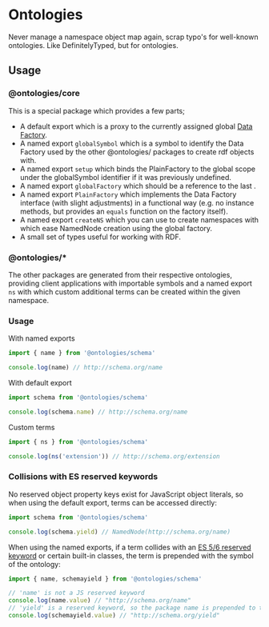 # Ontologies
Never manage a namespace object map again, scrap typo's for well-known ontologies. Like DefinitelyTyped, but for ontologies.

## Usage

### @ontologies/core
This is a special package which provides a few parts;

* A default export which is a proxy to the currently assigned global [Data Factory](http://rdf.js.org/data-model-spec/#datafactory-interface).
* A named export `globalSymbol` which is a symbol to identify the Data Factory
used by the other @ontologies/ packages to create rdf objects with.
* A named export `setup` which binds the PlainFactory to the global scope under the globalSymbol 
   identifier if it was previously undefined.
* A named export `globalFactory` which should be a reference to the last .
* A named export `PlainFactory` which implements the Data Factory interface (with slight adjustments)
   in a functional way (e.g. no instance methods, but provides an `equals` function on the factory itself). 
* A named export `createNS` which you can use to create namespaces with which ease NamedNode
    creation using the global factory.
* A small set of types useful for working with RDF.

### @ontologies/*
The other packages are generated from their respective ontologies, providing client applications with
importable symbols and a named export `ns` with which custom additional terms can be created within
the given namespace.

### Usage
With named exports

```javascript
import { name } from '@ontologies/schema'

console.log(name) // http://schema.org/name
```

With default export

```javascript
import schema from '@ontologies/schema'

console.log(schema.name) // http://schema.org/name
```

Custom terms

```javascript
import { ns } from '@ontologies/schema'

console.log(ns('extension')) // http://schema.org/extension
```

### Collisions with ES reserved keywords
No reserved object property keys exist for JavaScript object literals, so when using the default
export, terms can be accessed directly:

```javascript
import schema from '@ontologies/schema'

console.log(schema.yield) // NamedNode(http://schema.org/name)
```

When using the named exports, if a term collides with an [ES 5/6 reserved keyword](https://developer.mozilla.org/en-US/docs/Web/JavaScript/Reference/Lexical_grammar#Keywords)
or certain built-in classes, the term is prepended with the symbol of the ontology:

```javascript
import { name, schemayield } from '@ontologies/schema'

// 'name' is not a JS reserved keyword
console.log(name.value) // "http://schema.org/name"
// 'yield' is a reserved keyword, so the package name is prepended to the js identifier.
console.log(schemayield.value) // "http://schema.org/yield"
```
